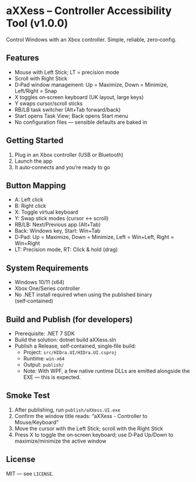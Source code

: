 # aXXess – Controller Accessibility Tool (v1.0.0)

Control Windows with an Xbox controller. Simple, reliable, zero‑config.

## Features
- Mouse with Left Stick; LT = precision mode
- Scroll with Right Stick
- D‑Pad window management: Up = Maximize, Down = Minimize, Left/Right = Snap
- X toggles on‑screen keyboard (UK layout, large keys)
- Y swaps cursor/scroll sticks
- RB/LB task switcher (Alt+Tab forward/back)
- Start opens Task View; Back opens Start menu
- No configuration files — sensible defaults are baked in

## Getting Started
1) Plug in an Xbox controller (USB or Bluetooth)
2) Launch the app
3) It auto‑connects and you’re ready to go

## Button Mapping
- A: Left click
- B: Right click
- X: Toggle virtual keyboard
- Y: Swap stick modes (cursor ↔ scroll)
- RB/LB: Next/Previous app (Alt+Tab)
- Back: Windows key, Start: Win+Tab
- D‑Pad: Up = Maximize, Down = Minimize, Left = Win+Left, Right = Win+Right
- LT: Precision mode, RT: Click & hold (drag)

## System Requirements
- Windows 10/11 (x64)
- Xbox One/Series controller
- No .NET install required when using the published binary (self‑contained)

## Build and Publish (for developers)
- Prerequisite: .NET 7 SDK
- Build the solution: dotnet build aXXess.sln
- Publish a Release, self‑contained, single‑file build:
  - Project: `src/HIDra.UI/HIDra.UI.csproj`
  - Runtime: `win-x64`
  - Output: `publish/`
  - Note: With WPF, a few native runtime DLLs are emitted alongside the EXE — this is expected.

## Smoke Test
1) After publishing, run `publish/aXXess.UI.exe`
2) Confirm the window title reads: “aXXess - Controller to Mouse/Keyboard”
3) Move the cursor with the Left Stick; scroll with the Right Stick
4) Press X to toggle the on‑screen keyboard; use D‑Pad Up/Down to maximize/minimize the active window

## License
MIT — see `LICENSE`.


